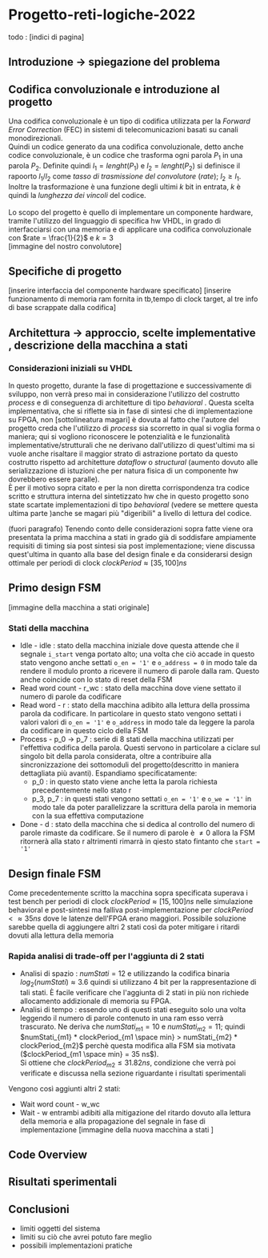 # Progetto-reti-logiche-2022

todo : [indici di pagina]

## Introduzione -> spiegazione del problema
## Codifica convoluzionale e introduzione al progetto
Una codifica convoluzionale è un tipo di codifica utilizzata per la *Forward Error Correction* (FEC) in sistemi di telecomunicazioni basati su canali monodirezionali.\
Quindi un codice generato da una codifica convoluzionale, detto anche codice convoluzionale, è un codice che trasforma ogni parola $P_1$ in una parola $P_2$. Definite quindi $l_1 = lenght(P_1)$ e $l_2 = lenght(P_2)$ si definisce il rapoorto $l_1/l_2$ come *tasso di trasmissione del convolutore* (*rate*); $l_2 \geq l_1$.\
Inoltre la trasformazione è una funzione degli ultimi $k$ bit in entrata, $k$ è quindi la *lunghezza dei vincoli* del codice.\
\
Lo scopo del progetto è quello di implementare un componente hardware, tramite l'utilizzo del linguaggio di specifica hw VHDL, in grado di interfacciarsi con una memoria e di applicare una codifica convoluzionale con $rate = \frac{1}{2}$ e $k = 3$\
[immagine del nostro convolutore]
## Specifiche di progetto
[inserire interfaccia del componente hardware specificato]
[inserire funzionamento di memoria ram fornita in tb,tempo di clock target, al tre info di base scrappate dalla codifica]
## Architettura -> approccio, scelte implementative , descrizione della macchina a stati

### Considerazioni iniziali su VHDL
In questo progetto, durante la fase di progettazione e successivamente di sviluppo, non verrà preso mai in considerazione l'utilizzo del costrutto *process* e di conseguenza di architetture di tipo *behavioral* . Questa scelta implementativa, che si riflette sia in fase di sintesi che di implementazione su FPGA, non [sottolineatura magari] è dovuta al fatto che l'autore del progetto creda che l'utilizzo di *process* sia scorretto in qual si voglia forma o maniera; qui si vogliono riconoscere le potenzialità e le funzionalità implementative/strutturali che ne derivano dall'utilizzo di quest'ultimi ma si vuole anche risaltare il maggior strato di astrazione portato da questo costrutto rispetto ad architetture *dataflow* o *structural* (aumento dovuto alle serializzazione di istuzioni che per natura fisica di un componente hw dovrebbero essere paralle).\
È per il motivo sopra citato e per la non diretta corrispondenza tra codice scritto e struttura interna del sintetizzato hw che in questo progetto sono state scartate implementazioni di tipo *behavioral* (vedere se mettere questa ultima parte )anche se magari più "digeribili" a livello di lettura del codice. 

(fuori paragrafo) Tenendo conto delle considerazioni sopra fatte viene ora presentata la prima macchina a stati in grado già di soddisfare ampiamente requisiti di timing sia post sintesi sia post implementazione; viene discussa quest'ultima in quanto alla base del design finale e da considerarsi design ottimale per periodi di clock $clockPeriod \approx [35,100] ns$

## Primo design FSM
[immagine della macchina a stati originale]
### Stati della macchina
- Idle - idle : stato della macchina iniziale dove questa attende che il segnale `i_start` venga portato alto; una volta che ciò accade in questo stato vengono anche settati `o_en = '1'` e `o_address = 0` in modo tale da rendere il modulo pronto a ricevere il numero di parole dalla ram. Questo anche coincide con lo stato di reset della FSM
- Read word count - r_wc : stato della macchina dove viene settato il numero di parole da codificare 
- Read word  - r : stato della macchina adibito alla lettura della prossima parola da codificare. In particolare in questo stato vengono settati i valori valori di `o_en = '1'` e `o_address` in modo tale da leggere la parola da codificare in questo ciclo della FSM
- Process - p_0 -> p_7 : serie di 8 stati della macchina utilizzati per l'effettiva codifica della parola. Questi servono in particolare a ciclare sul singolo bit della parola considerata, oltre a contribuire alla sincronizzazione dei sottomoduli del progetto(descritto in maniera dettagliata più avanti). Espandiamo specificatamente:
    - p_0 : in questo stato viene anche letta la parola richiesta precedentemente nello stato r
    - p_3, p_7 : in questi stati vengono settati `o_en = '1'` e `o_we = '1'` in modo tale da poter parallelizzare la scrittura della parola in memoria con la sua effettiva computazione
- Done - d : stato della macchina che si dedica al controllo del numero di parole rimaste da codificare. Se il numero di parole è $\neq 0$ allora la FSM ritornerà alla stato r altrimenti rimarrà in qiesto stato fintanto che `start = '1'` 
## Design finale FSM
Come precedentemente scritto la macchina sopra specificata superava i test bench per periodi di clock $clockPeriod \approx [15,100] ns$ nelle simulazione behavioral e post-sintesi ma falliva post-implementazione per $clockPeriod < \approx 35 ns$ dove le latenze dell'FPGA erano maggiori. Possibile soluzione sarebbe quella di aggiungere altri 2 stati così da poter mitigare i ritardi dovuti alla lettura della memoria

### Rapida analisi di trade-off per l'aggiunta di 2 stati
- Analisi di spazio : $numStati = 12$ e utilizzando la codifica binaria $log_2(numStati) \approx 3.6$ quindi si utilizzano 4 bit per la rappresentazione di tali stati. È facile verificare che l'aggiunta di 2 stati in più non richiede allocamento addizionale di memoria su FPGA.
- Analisi di tempo : essendo uno di questi stati eseguito solo una volta leggendo il numero di parole contenuto in una ram esso verrà trascurato. Ne deriva che $numStati_{m1} = 10$ e $numStati_{m2} = 11$; quindi\
$numStati_{m1} * clockPeriod_{m1 \space min} > numStati_{m2} * clockPeriod_{m2}$ perchè questa modifica alla FSM sia motivata ($clockPeriod_{m1 \space min} = 35 ns$).\
Si ottiene che $clockPeriod_{m2} \leq 31.82 ns$, condizione che verrà poi verificate e discussa nella sezione riguardante i risultati sperimentali

Vengono così aggiunti altri 2 stati:
- Wait word count - w_wc 
- Wait - w
entrambi adibiti alla mitigazione del ritardo dovuto alla lettura della memoria e alla propagazione del segnale in fase di implementazione
[immagine della nuova macchina a stati ]

## Code Overview

## Risultati sperimentali

## Conclusioni
- limiti oggetti del sistema
- limiti su ciò che avrei potuto fare meglio
- possibili implementazioni pratiche